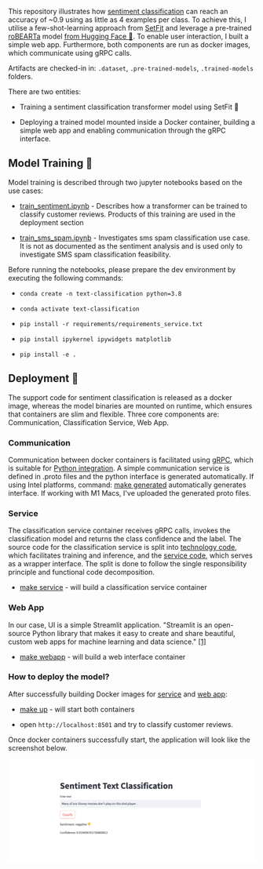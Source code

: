 
This repository illustrates how [sentiment classification](https://huggingface.co/datasets/SetFit/SentEval-CR) can reach an accuracy of ~0.9 using as little as 4 examples per class. To achieve this, I utilise a few-shot-learning approach from [SetFit](https://huggingface.co/blog/setfit) and leverage a pre-trained [roBEARTa](https://arxiv.org/abs/1907.11692) model [from Hugging Face 🤗]((https://huggingface.co/cardiffnlp/twitter-roberta-base-sentiment)). To enable user interaction, I built a simple web app. Furthermore, both components are run as docker images, which communicate using gRPC calls.

  

Artifacts are checked-in in: `.dataset`, `.pre-trained-models`, `.trained-models` folders.

  

There are two entities:

* Training a sentiment classification transformer model using SetFit 🤗

* Deploying a trained model mounted inside a Docker container, building a simple web app and enabling communication through the gRPC interface.

  

## Model Training 🧠

Model training is described through two jupyter notebooks based on the use cases:

*  [train_sentiment.ipynb](https://github.com/ivanko-94/sentiment-classification/blob/main/train_sentiment.ipynb) - Describes how a transformer can be trained to classify customer reviews. Products of this training are used in the deployment section

*  [train_sms_spam.ipynb](https://github.com/ivanko-94/sentiment-classification/blob/main/train_sms_spam.ipynb) - Investigates sms spam classification use case. It is not as documented as the sentiment analysis and is used only to investigate SMS spam classification feasibility.

  

Before running the notebooks, please prepare the dev environment by executing the following commands:

*  `conda create -n text-classification python=3.8`

*  `conda activate text-classification`

*  `pip install -r requirements/requirements_service.txt`

*  `pip install ipykernel ipywidgets matplotlib`

*  `pip install -e .`

  

## Deployment 🚗

The support code for sentiment classification is released as a docker image, whereas the model binaries are mounted on runtime, which ensures that containers are slim and flexible. Three core components are: Communication, Classification Service, Web App.

  

### Communication

Communication between docker containers is facilitated using [gRPC](https://grpc.io/), which is suitable for [Python integration](https://grpc.io/docs/languages/python/quickstart/). A simple communication service is defined in .proto files and the python interface is generated automatically. If using Intel platforms, command: [make generated](https://github.com/ivanko-94/sentiment-classification/blob/main/Makefile#L9C5-L9C5) automatically generates interface. If working with M1 Macs, I've uploaded the generated proto files.

  

### Service

The classification service container receives gRPC calls, invokes the classification model and returns the class confidence and the label. The source code for the classification service is split into [technology code](https://github.com/ivanko-94/sentiment-classification/blob/main/text_classification/classifier.py#L12), which facilitates training and inference, and the [service code](https://github.com/ivanko-94/sentiment-classification/blob/main/text_classification/service.py#L14), which serves as a wrapper interface. The split is done to follow the single responsibility principle and functional code decomposition.

*  [make service](https://github.com/ivanko-94/sentiment-classification/blob/main/Makefile#L15) - will build a classification service container

  

### Web App

In our case, UI is a simple Streamlit application. "Streamlit is an open-source Python library that makes it easy to create and share beautiful, custom web apps for machine learning and data science." [\[1\]](https://docs.streamlit.io/)

*  [make webapp](https://github.com/ivanko-94/sentiment-classification/blob/main/Makefile#L18) - will build a web interface container

  

### How to deploy the model?

After successfully building Docker images for [service](https://github.com/ivanko-94/sentiment-classification/blob/main/Makefile#L15) and [web app](https://github.com/ivanko-94/sentiment-classification/blob/main/Makefile#L9):

*  [make up](https://github.com/ivanko-94/sentiment-classification/blob/main/Makefile#L21) - will start both containers

* open `http://localhost:8501` and try to classify customer reviews.

  

Once docker containers successfully start, the application will look like the screenshot below.

  

![Web App screenshot](https://github.com/ivanko-94/sentiment-classification/blob/main/figures/app_screenshot.png)